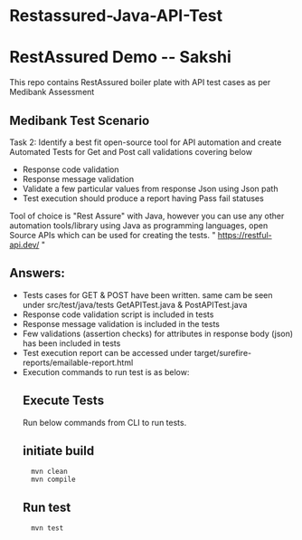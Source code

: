 # Restassured-Java-API-Test

# RestAssured Demo -- Sakshi
This repo contains RestAssured boiler plate with API test cases as per Medibank Assessment

## Medibank Test Scenario

Task 2: Identify a best fit open-source tool for API automation and create Automated Tests for Get
and Post call validations covering below
* Response code validation
* Response message validation
* Validate a few particular values from response Json using Json path
* Test execution should produce a report having Pass fail statuses

Tool of choice is &quot;Rest Assure&quot; with Java, however you can use any other automation tools/library
using Java as programming languages, open Source APIs which can be used for creating the tests.
" https://restful-api.dev/ "

## Answers:

* Tests cases for GET & POST have been written. same cam be seen under src/test/java/tests GetAPITest.java & PostAPITest.java
* Response code validation script is included in tests
* Response message validation is included in the tests
* Few validations (assertion checks) for attributes in response body (json) has been included in tests
* Test execution report can be accessed under target/surefire-reports/emailable-report.html
* Execution commands to run test is as below:
	## Execute Tests
	Run below commands from CLI to run tests. 
    ## initiate build
        mvn clean
        mvn compile
    ## Run test
        mvn test
